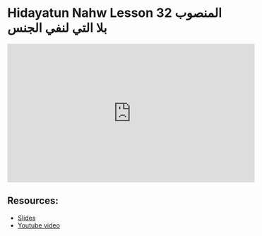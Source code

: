 # Hidayatun Nahw Lesson 32 المنصوب بلا التي لنفي الجنس

<iframe width="560" height="315" src="https://www.youtube-nocookie.com/embed/vb8VJFSojrE?start=0" frameborder="0" allow="accelerometer; autoplay; encrypted-media; gyroscope; picture-in-picture" allowfullscreen="allowfullscreen"></iframe><BR>



## Resources:
- [Slides](https://github.com/arshare/resources_balagha_pdfs)
- [Youtube video](https://www.youtube.com/watch?v=vb8VJFSojrE&list=PLzn0qdi6JpdtdAyaM2yvvY1Yk9i4EpLHD&index=90)
